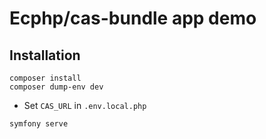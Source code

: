 # Ecphp/cas-bundle app demo

## Installation

```shell
composer install
composer dump-env dev
```

- Set `CAS_URL` in `.env.local.php`

```shell
symfony serve
```